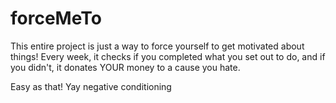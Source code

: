 # forceMeTo

This entire project is just a way to force yourself to get motivated about things!
Every week, it checks if you completed what you set out to do, and if you didn't, it donates YOUR money to a cause you hate.

Easy as that!
Yay negative conditioning
